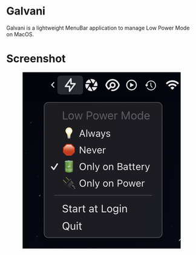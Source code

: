 # Galvani

Galvani is a lightweight MenuBar application to manage Low Power Mode on MacOS.

# Screenshot
<div align="center">
  
![Galvani Screenshot](./galvani-screenshot.png)
  
</div>
